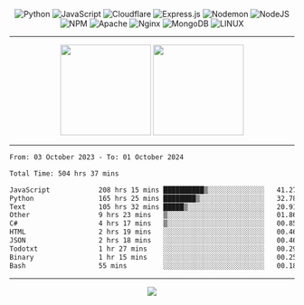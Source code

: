 <div align="center">
  
![Python](https://img.shields.io/badge/python-3670A0?style=for-the-badge&logo=python&logoColor=ffdd54) ![JavaScript](https://img.shields.io/badge/javascript-%23323330.svg?style=for-the-badge&logo=javascript&logoColor=%23F7DF1E) ![Cloudflare](https://img.shields.io/badge/Cloudflare-F38020?style=for-the-badge&logo=Cloudflare&logoColor=white) ![Express.js](https://img.shields.io/badge/express.js-%23404d59.svg?style=for-the-badge&logo=express&logoColor=%2361DAFB) ![Nodemon](https://img.shields.io/badge/NODEMON-%23323330.svg?style=for-the-badge&logo=nodemon&logoColor=%BBDEAD) ![NodeJS](https://img.shields.io/badge/node.js-6DA55F?style=for-the-badge&logo=node.js&logoColor=white) ![NPM](https://img.shields.io/badge/NPM-%23CB3837.svg?style=for-the-badge&logo=npm&logoColor=white) ![Apache](https://img.shields.io/badge/apache-%23D42029.svg?style=for-the-badge&logo=apache&logoColor=white) ![Nginx](https://img.shields.io/badge/nginx-%23009639.svg?style=for-the-badge&logo=nginx&logoColor=white) ![MongoDB](https://img.shields.io/badge/MongoDB-%234ea94b.svg?style=for-the-badge&logo=mongodb&logoColor=white) ![LINUX](https://img.shields.io/badge/Linux-FCC624?style=for-the-badge&logo=linux&logoColor=black)

---


<img src="https://github-readme-streak-stats.herokuapp.com/?user=anotherrandomonline&theme=react" height="160"/>
  
<img src="https://github-readme-stats.vercel.app/api?username=anotherrandomonline&show_icons=true&include_all_commits=true&theme=react" height="160"/>
</div>

---

<!--START_SECTION:waka-->

```txt
From: 03 October 2023 - To: 01 October 2024

Total Time: 504 hrs 37 mins

JavaScript            208 hrs 15 mins ██████████▒░░░░░░░░░░░░░░   41.27 %
Python                165 hrs 25 mins ████████▒░░░░░░░░░░░░░░░░   32.78 %
Text                  105 hrs 32 mins █████▒░░░░░░░░░░░░░░░░░░░   20.91 %
Other                 9 hrs 23 mins   ▒░░░░░░░░░░░░░░░░░░░░░░░░   01.86 %
C#                    4 hrs 17 mins   ▒░░░░░░░░░░░░░░░░░░░░░░░░   00.85 %
HTML                  2 hrs 19 mins   ░░░░░░░░░░░░░░░░░░░░░░░░░   00.46 %
JSON                  2 hrs 18 mins   ░░░░░░░░░░░░░░░░░░░░░░░░░   00.46 %
Todotxt               1 hr 27 mins    ░░░░░░░░░░░░░░░░░░░░░░░░░   00.29 %
Binary                1 hr 15 mins    ░░░░░░░░░░░░░░░░░░░░░░░░░   00.25 %
Bash                  55 mins         ░░░░░░░░░░░░░░░░░░░░░░░░░   00.18 %
```

<!--END_SECTION:waka-->

---

<div align="center">
  
![](https://github-profile-trophy.vercel.app/?username=anotherrandomonline&theme=darkhub&no-frame=true&no-bg=true&margin-w=4)

</div>
